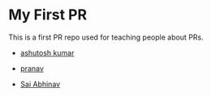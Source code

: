 # My First PR
This is a first PR repo used for teaching people about PRs.

- [ashutosh kumar](https://github.com/ashu-ak)
* [pranav](https://github.com/N-Pranav-Subhraveti)
- [Sai Abhinav](https://github.com/Abhinavtdk)

